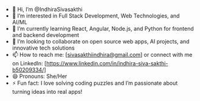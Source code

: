- 👋 Hi, I’m @IndhiraSivasakthi
- 👀 I’m interested in Full Stack Development, Web Technologies, and AI/ML
- 🌱 I’m currently learning React, Angular, Node.js, and Python for frontend and backend development  
- 💞️ I’m looking to collaborate on open source web apps, AI projects, and innovative tech solutions
- 📫 How to reach me: [sivasakthiindhira@gmail.com] or connect with me on LinkedIn: [https://www.linkedin.com/in/indhira-siva-sakthi-b50209334/]
- 😄 Pronouns: She/Her
- ⚡ Fun fact: I love solving coding puzzles and I’m passionate about turning ideas into real apps!
